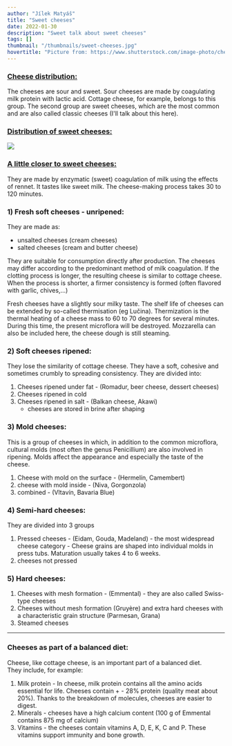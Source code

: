 ```yaml
---
author: "Jílek Matyáš"
title: "Sweet cheeses"
date: 2022-01-30
description: "Sweet talk about sweet cheeses"
tags: []
thumbnail: "/thumbnails/sweet-cheeses.jpg"
hovertitle: "Picture from: https://www.shutterstock.com/image-photo/cheese-on-wooden-board-125744069"
---
```

### <u> Cheese distribution: </u>
The cheeses are sour and sweet. Sour cheeses are made by coagulating milk protein with lactic acid. Cottage cheese, for example, belongs to this group. The second group are sweet cheeses, which are the most common and are also called classic cheeses (I'll talk about this here). 
### <u> Distribution of sweet cheeses: </u>
![](/images/sweet-cheeses/image.png#center)
### <u> A little closer to sweet cheeses: </u>
They are made by enzymatic (sweet) coagulation of milk using the effects of rennet. It tastes like sweet milk. The cheese-making process takes 30 to 120 minutes.	
### 1) Fresh soft cheeses - unripened:
They are made as:
- unsalted cheeses (cream cheeses)
- salted cheeses (cream and butter cheese)

They are suitable for consumption directly after production. The cheeses may differ according to the predominant method of milk coagulation. If the clotting process is longer, the resulting cheese is similar to cottage cheese. When the process is shorter, a firmer consistency is formed (often flavored with garlic, chives,…)

Fresh cheeses have a slightly sour milky taste. The shelf life of cheeses can be extended by so-called thermisation (eg Lučina). Thermization is the thermal heating of a cheese mass to 60 to 70 degrees for several minutes. During this time, the present microflora will be destroyed. Mozzarella can also be included here, the cheese dough is still steaming.
### 2) Soft cheeses ripened:
They lose the similarity of cottage cheese. They have a soft, cohesive and sometimes crumbly to spreading consistency. 
They are divided into: 
1. Cheeses ripened under fat - (Romadur, beer cheese, dessert cheeses)
2. Cheeses ripened in cold
3. Cheeses ripened in salt - (Balkan cheese, Akawi) 
    - cheeses are stored in brine after shaping
### 3) Mold cheeses:
This is a group of cheeses in which, in addition to the common microflora, cultural molds (most often the genus Penicillium) are also involved in ripening. Molds affect the appearance and especially the taste of the cheese.
1. Cheese with mold on the surface - (Hermelín, Camembert)
2. cheese with mold inside - (Niva, Gorgonzola)
3. combined - (Vltavín, Bavaria Blue)
### 4) Semi-hard cheeses:
They are divided into 3 groups
1. Pressed cheeses - (Eidam, Gouda, Madeland) - the most widespread cheese category - Cheese grains are shaped into individual molds in press tubs. Maturation usually takes 4 to 6 weeks.
2. cheeses not pressed
### 5) Hard cheeses:
1. Cheeses with mesh formation - (Emmental) - they are also called Swiss-type cheeses
2. Cheeses without mesh formation (Gruyère) and extra hard cheeses with a characteristic grain structure (Parmesan, Grana)
3. Steamed cheeses

<hr>

### Cheeses as part of a balanced diet:
Cheese, like cottage cheese, is an important part of a balanced diet.  
They include, for example:
1. Milk protein - In cheese, milk protein contains all the amino acids essential for life. Cheeses contain + - 28% protein (quality meat about 20%). Thanks to the breakdown of molecules, cheeses are easier to digest.
2. Minerals - cheeses have a high calcium content (100 g of Emmental contains 875 mg of calcium)
3. Vitamins - the cheeses contain vitamins A, D, E, K, C and P. These vitamins support immunity and bone growth.
